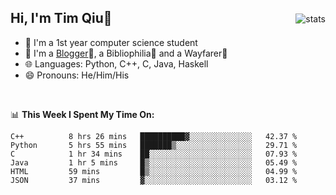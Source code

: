 <p>
<img src="https://github-readme-stats.vercel.app/api?username=qyxtim&show_icons=true" alt="stats" align="right" style="padding-top:20px"/>
</p>

## Hi, I'm Tim Qiu👋

- 🔭 I'm a 1st year computer science student
- 🌱 I'm a [Blogger](https://blog.blinkstar.cn)📝, a Bibliophilia📕 and a Wayfarer🚶
- 🌐 Languages: Python, C++, C, Java, Haskell
- 😄 Pronouns: He/Him/His

<br>

📊 **This Week I Spent My Time On:**
<!--START_SECTION:waka-->

```text
C++          8 hrs 26 mins   ██████████▓░░░░░░░░░░░░░░   42.37 %
Python       5 hrs 55 mins   ███████▒░░░░░░░░░░░░░░░░░   29.71 %
C            1 hr 34 mins    ██░░░░░░░░░░░░░░░░░░░░░░░   07.93 %
Java         1 hr 5 mins     █▒░░░░░░░░░░░░░░░░░░░░░░░   05.49 %
HTML         59 mins         █▒░░░░░░░░░░░░░░░░░░░░░░░   04.99 %
JSON         37 mins         ▓░░░░░░░░░░░░░░░░░░░░░░░░   03.12 %
```

<!--END_SECTION:waka-->
